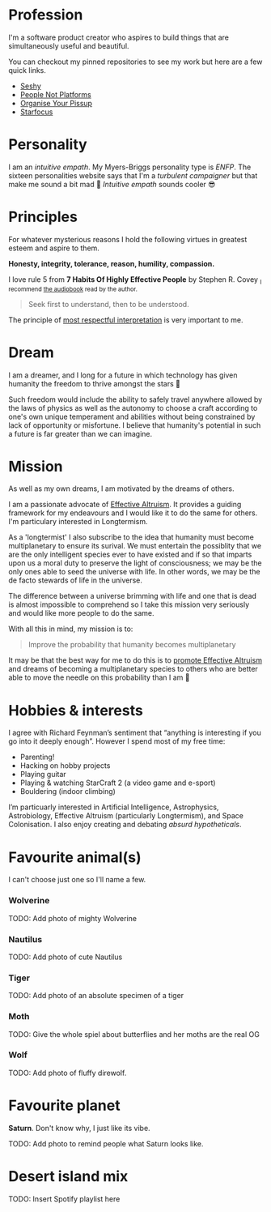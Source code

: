 # Profession

I'm a software product creator who aspires to build things that are simultaneously useful and beautiful.

You can checkout my pinned repositories to see my work but here are a few quick links.

- [Seshy](https://chrome.google.com/webstore/detail/seshy/noeieddjehppejohbbchbcmheecaneac?hl=en-GB)
- [People Not Platforms](https://peoplenotplatforms.com/)
- [Organise Your Pissup](https://organiseyourpissup.com/)
- [Starfocus](https://www.starfocus.app/)

# Personality

I am an _intuitive empath_. My Myers-Briggs personality type is _ENFP_. The sixteen personalities website says that I'm a _turbulent campaigner_ but that make me sound a bit mad 😬 _Intuitive empath_ sounds cooler 😎

# Principles

For whatever mysterious reasons I hold the following virtues in greatest esteem and aspire to them.

**Honesty, integrity, tolerance, reason, humility, compassion.**

I love rule 5 from **7 Habits Of Highly Effective People** by Stephen R. Covey <sub>I recommend [the audiobook](https://www.amazon.co.uk/Habits-Highly-Effective-People-Anniversary/dp/1511317302/ref=tmm_abk_swatch_0?_encoding=UTF8&qid=&sr=) read by the author.</sub>

> Seek first to understand, then to be understood.

The principle of [most respectful interpretation](https://fs.blog/most-respectful-interpretation/) is very important to me.

# Dream

I am a dreamer, and I long for a future in which technology has given humanity the freedom to thrive amongst the stars 🌟

Such freedom would include the ability to safely travel anywhere allowed by the laws of physics as well as the autonomy to choose a craft according to one's own unique temperament and abilities without being constrained by lack of opportunity or misfortune. I believe that humanity's potential in such a future is far greater than we can imagine.

# Mission

As well as my own dreams, I am motivated by the dreams of others.

I am a passionate advocate of [Effective Altruism](https://www.effectivealtruism.org/). It provides a guiding framework for my endeavours and I would like it to do the same for others. I'm particulary interested in Longtermism.

As a 'longtermist' I also subscribe to the idea that humanity must become multiplanetary to ensure its surival. We must entertain the possiblity that we are the only intelligent species ever to have existed and if so that imparts upon us a moral duty to preserve the light of consciousness; we may be the only ones able to seed the universe with life. In other words, we may be the de facto stewards of life in the universe.

The difference between a universe brimming with life and one that is dead is almost impossible to comprehend so I take this mission very seriously and would like more people to do the same.

With all this in mind, my mission is to:

> Improve the probability that humanity becomes multiplanetary

It may be that the best way for me to do this is to [promote Effective Altruism](https://80000hours.org/problem-profiles/promoting-effective-altruism/) and dreams of becoming a multiplanetary species to others who are better able to move the needle on this probability than I am 🚀

# Hobbies & interests

I agree with Richard Feynman’s sentiment that “anything is interesting if you go into it deeply enough”. However I spend most of my free time:

- Parenting!
- Hacking on hobby projects
- Playing guitar
- Playing & watching StarCraft 2 (a video game and e-sport)
- Bouldering (indoor climbing)

I’m particuarly interested in Artificial Intelligence, Astrophysics, Astrobiology, Effective Altruism (particularly Longtermism), and Space Colonisation. I also enjoy creating and debating _absurd hypotheticals_.

# Favourite animal(s)

I can't choose just one so I'll name a few.

### Wolverine

TODO: Add photo of mighty Wolverine

### Nautilus

TODO: Add photo of cute Nautilus

### Tiger

TODO: Add photo of an absolute specimen of a tiger

### Moth

TODO: Give the whole spiel about butterflies and her moths are the real OG

### Wolf

TODO: Add photo of fluffy direwolf.

# Favourite planet

**Saturn**. Don't know why, I just like its vibe.

TODO: Add photo to remind people what Saturn looks like.

# Desert island mix

TODO: Insert Spotify playlist here
